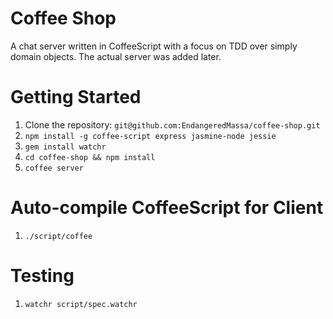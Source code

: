 Coffee Shop
===

A chat server written in CoffeeScript with a focus on TDD over simply domain objects. The actual server was added later.

Getting Started
==
1. Clone the repository: `git@github.com:EndangeredMassa/coffee-shop.git`
1. `npm install -g coffee-script express jasmine-node jessie`
1. `gem install watchr`
1. `cd coffee-shop && npm install`
1. `coffee server`

Auto-compile CoffeeScript for Client
==
1. `./script/coffee`

Testing
==
1. `watchr script/spec.watchr`


